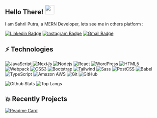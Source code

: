 ## Hello There! <img src="https://raw.githubusercontent.com/aemmadi/aemmadi/master/wave.gif" width="30">

I am Sahril Putra, a MERN Developer, lets see me in others platform :

[![Linkedin Badge](https://img.shields.io/badge/-sahrilputra-blue?style=flat-square&logo=Linkedin&logoColor=white&link=https://www.linkedin.com/in/sahril-putra10/)](https://www.linkedin.com/in/sahril-putra10/)
[![Instagram Badge](https://img.shields.io/badge/-sahrilputra10-purple?style=flat-square&logo=instagram&logoColor=white&link=https://instagram.com/sahrilputra10/)](https://www.instagram.com/sahrilputra10/)
[![Gmail Badge](https://img.shields.io/badge/-sahril.devme@gmail.com-c14438?style=flat-square&logo=Gmail&logoColor=white&link=mailto:sahril.devme@gmail.com)](mailto:sahril.devme@gmail.com)

## ⚡ Technologies

![JavaScript](https://img.shields.io/badge/-JavaScript-black?style=flat-square&logo=javascript)
![NextJs](https://img.shields.io/badge/-NextJs-black?style=flat-square&logo=Next.js)
![Nodejs](https://img.shields.io/badge/-Nodejs-black?style=flat-square&logo=Node.js)
![React](https://img.shields.io/badge/-React-black?style=flat-square&logo=react)
![WordPress](https://img.shields.io/badge/-Wordpress-21759B?style=flat-square&logo=WordPress)
![HTML5](https://img.shields.io/badge/-HTML5-E34F26?style=flat-square&logo=html5&logoColor=white)
![Webpack](https://img.shields.io/badge/-Webpack-8DD6F9?style=flat-square&logo=Webpack&logoColor=white)
![CSS3](https://img.shields.io/badge/-CSS3-1572B6?style=flat-square&logo=css3)
![Bootstrap](https://img.shields.io/badge/-Bootstrap-563D7C?style=flat-square&logo=bootstrap)
![Tailwind](https://img.shields.io/badge/-Tailwind-06B6D4?style=flat-square&logo=Tailwind-CSS&logoColor=white)
![Sass](https://img.shields.io/badge/-Sass-CC6699?style=flat-square&logo=Sass&logoColor=white)
![PostCSS](https://img.shields.io/badge/-PostCSS-DD3A0A?style=flat-square&logo=PostCSS&logoColor=white)
![Babel](https://img.shields.io/badge/-Babel-F9DC3E?style=flat-square&logo=Babel&logoColor=black)
![TypeScript](https://img.shields.io/badge/-TypeScript-007ACC?style=flat-square&logo=typescript&logoColor=white)
![Amazon AWS](https://img.shields.io/badge/Amazon%20AWS-232F3E?style=flat-square&logo=amazon-aws)
![Git](https://img.shields.io/badge/-Git-black?style=flat-square&logo=git)
![GitHub](https://img.shields.io/badge/-GitHub-181717?style=flat-square&logo=github)

![Github Stats](https://github-readme-stats.vercel.app/api?username=sahrilputra&count_private=true&show_icons=true&include_all_commits=true&theme=codeSTACKr)
![Top Langs](https://github-readme-stats.vercel.app/api/top-langs/?username=sahrilputra&hide=TeX&layout=compact&theme=codeSTACKr)

## 💥 Recently Projects
[![Readme Card](https://github-readme-stats.vercel.app/api/pin/?username=sahrilputra&repo=notes-&theme=codeSTACKr)](https://github.com/sahrilputra/notes-)
